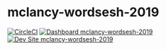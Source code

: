 # mclancy-wordsesh-2019

[![CircleCI](https://circleci.com/gh/pantheon-training-org/mclancy-wordsesh-2019.svg?style=shield)](https://circleci.com/gh/pantheon-training-org/mclancy-wordsesh-2019)
[![Dashboard mclancy-wordsesh-2019](https://img.shields.io/badge/dashboard-mclancy_wordsesh_2019-yellow.svg)](https://dashboard.pantheon.io/sites/8e601e0b-d324-475d-a504-8629f7ee448a#dev/code)
[![Dev Site mclancy-wordsesh-2019](https://img.shields.io/badge/site-mclancy_wordsesh_2019-blue.svg)](http://dev-mclancy-wordsesh-2019.pantheonsite.io/)